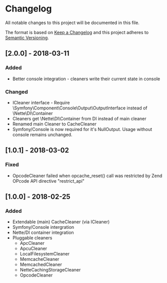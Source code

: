 # Changelog
All notable changes to this project will be documented in this file.

The format is based on [Keep a Changelog](http://keepachangelog.com/en/1.0.0/)
and this project adheres to [Semantic Versioning](http://semver.org/spec/v2.0.0.html).

## [2.0.0] - 2018-03-11
### Added
- Better console integration - cleaners write their current state in console
### Changed
- ICleaner interface - Require \Symfony\Component\Console\Output\OutputInterface instead of \Nette\DI\Container
- Cleaners get \Nette\DI\Container from DI instead of main cleaner
- Renamed main Cleaner to CacheCleaner
- Symfony/Console is now required for it's NullOutput. Usage without console remains unchanged.

## [1.0.1] - 2018-03-02
### Fixed
- OpcodeCleaner failed when opcache_reset() call was restricted by Zend OPcode API directive "restrict_api"

## [1.0.0] - 2018-02-25
### Added
- Extendable (main) CacheCleaner (via ICleaner)
- Symfony/Console intergration
- Nette/DI container integration
- Pluggable cleaners
    - ApcCleaner
    - ApcuCleaner
    - LocalFilesystemCleaner
    - MemcacheCleaner
    - MemcachedCleaner
    - NetteCachingStorageCleaner
    - OpcodeCleaner
